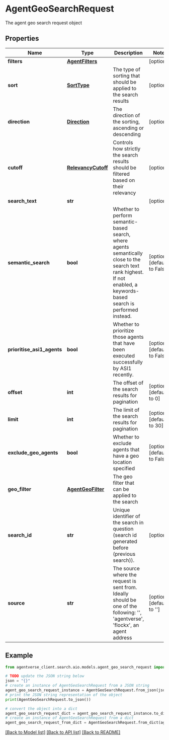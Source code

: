 # AgentGeoSearchRequest

The agent geo search request object

## Properties

Name | Type | Description | Notes
------------ | ------------- | ------------- | -------------
**filters** | [**AgentFilters**](AgentFilters.md) |  | [optional] 
**sort** | [**SortType**](SortType.md) | The type of sorting that should be applied to the search results | [optional] 
**direction** | [**Direction**](Direction.md) | The direction of the sorting, ascending or descending | [optional] 
**cutoff** | [**RelevancyCutoff**](RelevancyCutoff.md) | Controls how strictly the search results should be filtered based on their relevancy | [optional] 
**search_text** | **str** |  | [optional] 
**semantic_search** | **bool** | Whether to perform semantic-based search, where agents semantically close to the search text rank highest. If not enabled, a keywords-based search is performed instead. | [optional] [default to False]
**prioritise_asi1_agents** | **bool** | Whether to prioritize those agents that have been executed successfully by ASI1 recently. | [optional] [default to False]
**offset** | **int** | The offset of the search results for pagination | [optional] [default to 0]
**limit** | **int** | The limit of the search results for pagination | [optional] [default to 30]
**exclude_geo_agents** | **bool** | Whether to exclude agents that have a geo location specified | [optional] [default to False]
**geo_filter** | [**AgentGeoFilter**](AgentGeoFilter.md) | The geo filter that can be applied to the search | 
**search_id** | **str** | Unique identifier of the search in question (search id generated before (previous search)). | [optional] 
**source** | **str** | The source where the request is sent from. Ideally should be one of the following: &#39;&#39;, &#39;agentverse&#39;, &#39;flockx&#39;, an agent address | [optional] [default to '']

## Example

```python
from agentverse_client.search.aio.models.agent_geo_search_request import AgentGeoSearchRequest

# TODO update the JSON string below
json = "{}"
# create an instance of AgentGeoSearchRequest from a JSON string
agent_geo_search_request_instance = AgentGeoSearchRequest.from_json(json)
# print the JSON string representation of the object
print(AgentGeoSearchRequest.to_json())

# convert the object into a dict
agent_geo_search_request_dict = agent_geo_search_request_instance.to_dict()
# create an instance of AgentGeoSearchRequest from a dict
agent_geo_search_request_from_dict = AgentGeoSearchRequest.from_dict(agent_geo_search_request_dict)
```
[[Back to Model list]](../README.md#documentation-for-models) [[Back to API list]](../README.md#documentation-for-api-endpoints) [[Back to README]](../README.md)


